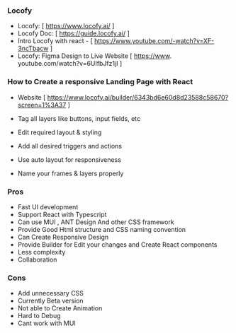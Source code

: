 ### Locofy

- Locofy: [ <https://www.locofy.ai/> ]
- Locofy Doc: [ <https://guide.locofy.ai/> ]
- Intro Locofy with react - [ <https://www.youtube.com/-watch?v=XF-3ncTbacw> ]
- Locofy: Figma Design to Live Website [ <https://www>. youtube.com/watch?v=6UIfbJfz1jI ]

### How to Create a responsive Landing Page with React

- Website [ <https://www.locofy.ai/builder/6343bd6e60d8d23588c58670?screen=1%3A37> ]

- Tag all layers like buttons, input fields, etc
- Edit required layout & styling
- Add all desired triggers and actions
- Use auto layout for responsiveness
- Name your frames & layers properly

### Pros

- Fast UI development
- Support React with Typescript
- Can use MUI , ANT Design And other CSS framework
- Provide Good Html structure and CSS naming convention
- Can Create Responsive Design
- Provide Builder for Edit your changes and Create React components
- Less complexity
- Collaboration

### Cons

- Add unnecessary  CSS
- Currently Beta version
- Not able to Create Animation
- Hard to Debug
- Cant work with MUI
